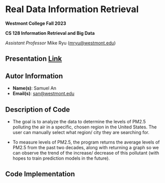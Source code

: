 # Real Data Information Retrieval
**Westmont College Fall 2023**

**CS 128 Information Retrieval and Big Data**

*Assistant Professor* Mike Ryu (mryu@westmont.edu) 

## Presentation [Link](https://docs.google.com/presentation/d/1erT-hamAlMktCLs4XP8RrxOa5tyH1ziZqTlAUIASJlM/edit#slide=id.p)

## Autor Information
* **Name(s)**: Samuel An
* **Email(s)**: san@westmont.edu

## Description of Code 

* The goal is to analyze the data to determine the levels of PM2.5 polluting the air in a specific, chosen region in the United States. The user can manually select what region/ city they are searching for.
  
* To measure levels of PM2.5, the program returns the average levels of PM2.5 from the past two decades, along with returning a graph so we can observe the trend of the increase/ decrease of this pollutant (with hopes to train prediction models in the future). 

## Code Implementation 
    
